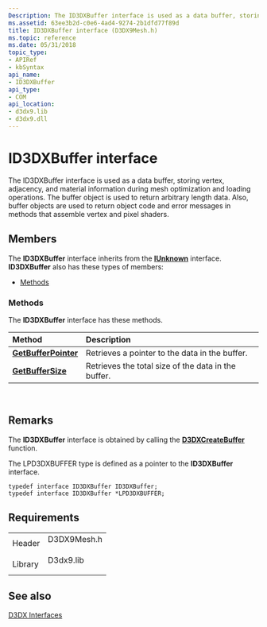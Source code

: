 ```yaml
---
Description: The ID3DXBuffer interface is used as a data buffer, storing vertex, adjacency, and material information during mesh optimization and loading operations.
ms.assetid: 63ee3b2d-c0e6-4ad4-9274-2b1dfd77f89d
title: ID3DXBuffer interface (D3DX9Mesh.h)
ms.topic: reference
ms.date: 05/31/2018
topic_type: 
- APIRef
- kbSyntax
api_name: 
- ID3DXBuffer
api_type: 
- COM
api_location: 
- d3dx9.lib
- d3dx9.dll
---
```


# ID3DXBuffer interface

The ID3DXBuffer interface is used as a data buffer, storing vertex, adjacency, and material information during mesh optimization and loading operations. The buffer object is used to return arbitrary length data. Also, buffer objects are used to return object code and error messages in methods that assemble vertex and pixel shaders.

## Members

The **ID3DXBuffer** interface inherits from the [**IUnknown**](/windows/win32/api/unknwn/nn-unknwn-iunknown) interface. **ID3DXBuffer** also has these types of members:

-   [Methods](#methods)

### Methods

The **ID3DXBuffer** interface has these methods.



| Method                                                    | Description                                                    |
|:----------------------------------------------------------|:---------------------------------------------------------------|
| [**GetBufferPointer**](id3dxbuffer--getbufferpointer.md) | Retrieves a pointer to the data in the buffer.<br/>      |
| [**GetBufferSize**](id3dxbuffer--getbuffersize.md)       | Retrieves the total size of the data in the buffer.<br/> |



 

## Remarks

The **ID3DXBuffer** interface is obtained by calling the [**D3DXCreateBuffer**](d3dxcreatebuffer.md) function.

The LPD3DXBUFFER type is defined as a pointer to the **ID3DXBuffer** interface.


```
typedef interface ID3DXBuffer ID3DXBuffer;
typedef interface ID3DXBuffer *LPD3DXBUFFER;
```



## Requirements



|                    |                                                                                        |
|--------------------|----------------------------------------------------------------------------------------|
| Header<br/>  | <dl> <dt>D3DX9Mesh.h</dt> </dl> |
| Library<br/> | <dl> <dt>D3dx9.lib</dt> </dl>   |



## See also

<dl> <dt>

[D3DX Interfaces](dx9-graphics-reference-d3dx-interfaces.md)
</dt> </dl>

 

 
